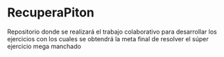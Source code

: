# RecuperaPiton
Repositorio donde se realizará el trabajo colaborativo para desarrollar los ejercicios con los cuales se obtendrá la meta final de resolver el súper ejercicio mega manchado
